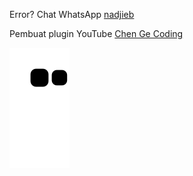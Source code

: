 Error? Chat WhatsApp [nadjieb](wa.me/6282234343854)

Pembuat plugin 
YouTube [Chen Ge Coding](https://youtube.com/channel/UCxOAOwhu5d7-VGWamd1Fcaw)



  ![Snake animation](https://github.com/rafaballerini/rafaballerini/blob/output/github-contribution-grid-snake.svg)
 

